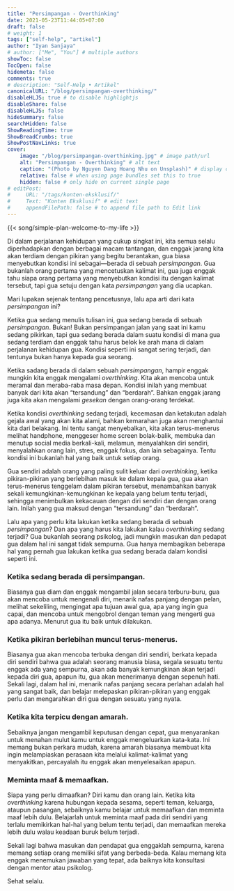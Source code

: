 ```yaml
---
title: "Persimpangan - Overthinking"
date: 2021-05-23T11:44:05+07:00
draft: false
# weight: 1
tags: ["self-help", "artikel"]
author: "Iyan Sanjaya"
# author: ["Me", "You"] # multiple authors
showToc: false
TocOpen: false
hidemeta: false
comments: true
# description: "Self-Help • Artikel"
canonicalURL: "/blog/persimpangan-overthinking/"
disableHLJS: true # to disable highlightjs
disableShare: false
disableHLJS: false
hideSummary: false
searchHidden: false
ShowReadingTime: true
ShowBreadCrumbs: true
ShowPostNavLinks: true
cover:
    image: "/blog/persimpangan-overthinking.jpg" # image path/url
    alt: "Persimpangan - Overthinking" # alt text
    caption: "(Photo by Nguyen Dang Hoang Nhu on Unsplash)" # display caption under cover
    relative: false # when using page bundles set this to true
    hidden: false # only hide on current single page
# editPost:
#     URL: "/tags/konten-eksklusif/"
#     Text: "Konten Eksklusif" # edit text
#     appendFilePath: false # to append file path to Edit link
---
```

{{< song/simple-plan-welcome-to-my-life >}}

Di dalam perjalanan kehidupan yang cukup singkat ini, kita semua selalu diperhadapkan dengan berbagai macam tantangan, dan enggak jarang kita akan terdiam dengan pikiran yang begitu berantakan, gua biasa menyebutkan kondisi ini sebagai—berada di sebuah *persimpangan*. Gua bukanlah orang pertama yang mencetuskan kalimat ini, gua juga enggak tahu siapa orang pertama yang menyebutkan kondisi itu dengan kalimat tersebut, tapi gua setuju dengan kata *persimpangan* yang dia ucapkan.

Mari lupakan sejenak tentang pencetusnya, lalu apa arti dari kata *persimpangan* ini?

Ketika gua sedang menulis tulisan ini, gua sedang berada di sebuah *persimpangan*. Bukan! Bukan persimpangan jalan yang saat ini kamu sedang pikirkan, tapi gua sedang berada dalam suatu kondisi di mana gua sedang terdiam dan enggak tahu harus belok ke arah mana di dalam perjalanan kehidupan gua. Kondisi seperti ini sangat sering terjadi, dan tentunya bukan hanya kepada gua seorang.

Ketika sadang berada di dalam sebuah *persimpangan*, hampir enggak mungkin kita enggak mengalami *overthinking*. Kita akan mencoba untuk meramal dan meraba-raba masa depan. Kondisi inilah yang membuat banyak dari kita akan “tersandung” dan “berdarah”. Bahkan enggak jarang juga kita akan mengalami *gesekan* dengan orang-orang terdekat.

Ketika kondisi *overthinking* sedang terjadi, kecemasan dan ketakutan adalah gejala awal yang akan kita alami, bahkan kemarahan juga akan menghantui kita dari belakang. Ini tentu sangat menyebalkan, kita akan terus-menerus melihat handphone, menggeser home screen bolak-balik, membuka dan menutup social media berkali-kali, melamun, menyalahkan diri sendiri, menyalahkan orang lain, stres, enggak fokus, dan lain sebagainya. Tentu kondisi ini bukanlah hal yang baik untuk setiap orang.

Gua sendiri adalah orang yang paling sulit keluar dari *overthinking*, ketika pikiran-pikiran yang berlebihan masuk ke dalam kepala gua, gua akan terus-menerus tenggelam dalam pikiran tersebut, menambahkan banyak sekali kemungkinan-kemungkinan ke kepala yang belum tentu terjadi, sehingga menimbulkan kekacauan dengan diri sendiri dan dengan orang lain. Inilah yang gua maksud dengan “tersandung” dan “berdarah”.

Lalu apa yang perlu kita lakukan ketika sedang berada di sebuah *persimpangan*? Dan apa yang harus kita lakukan kalau *overthinking* sedang terjadi? Gua bukanlah seorang psikolog, jadi mungkin masukan dan pedapat gua dalam hal ini sangat tidak sempurna. Gua hanya membagikan beberapa hal yang pernah gua lakukan ketika gua sedang berada dalam kondisi seperti ini.

### Ketika sedang berada di persimpangan.

Biasanya gua diam dan enggak mengambil jalan secara terburu-buru, gua akan mencoba untuk mengenali diri, menarik nafas panjang dengan pelan, melihat sekeliling, mengingat apa tujuan awal gua, apa yang ingin gua capai, dan mencoba untuk mengobrol dengan teman yang mengerti gua apa adanya. Menurut gua itu baik untuk dilakukan.

### Ketika pikiran berlebihan muncul terus-menerus.

Biasanya gua akan mencoba terbuka dengan diri sendiri, berkata kepada diri sendiri bahwa gua adalah seorang manusia biasa, segala sesuatu tentu enggak ada yang sempurna, akan ada banyak kemungkinan akan terjadi kepada diri gua, apapun itu, gua akan menerimanya dengan sepenuh hati. Sekali lagi, dalam hal ini, menarik nafas panjang secara perlahan adalah hal yang sangat baik, dan belajar melepaskan pikiran-pikiran yang enggak perlu dan mengarahkan diri gua dengan sesuatu yang nyata.

### Ketika kita terpicu dengan amarah.

Sebaiknya jangan mengambil keputusan dengan cepat, gua menyarankan untuk menahan mulut kamu untuk enggak mengeluarkan kata-kata. Ini memang bukan perkara mudah, karena amarah biasanya membuat kita ingin melampiaskan perasaan kita melalui kalimat-kalimat yang menyakitkan, percayalah itu enggak akan menyelesaikan apapun.

### Meminta maaf & memaafkan.

Siapa yang perlu dimaafkan? Diri kamu dan orang lain. Ketika kita *overthinking* karena hubungan kepada sesama, seperti teman, keluarga, ataupun pasangan, sebaiknya kamu belajar untuk memaafkan dan meminta maaf lebih dulu. Belajarlah untuk meminta maaf pada diri sendiri yang terlalu memikirkan hal-hal yang belum tentu terjadi, dan memaafkan mereka lebih dulu walau keadaan buruk belum terjadi.

Sekali lagi bahwa masukan dan pendapat gua enggaklah sempurna, karena memang setiap orang memiliki sifat yang berbeda-beda. Kalau memang kita enggak menemukan jawaban yang tepat, ada baiknya kita konsultasi dengan mentor atau psikolog.

Sehat selalu.